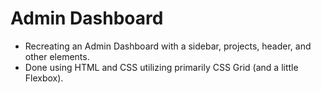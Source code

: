 # Admin Dashboard
- Recreating an Admin Dashboard with a sidebar, projects, header, and other elements.
- Done using HTML and CSS utilizing primarily CSS Grid (and a little Flexbox).